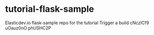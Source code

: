 # tutorial-flask-sample
Elasticdev.io flask-sample repo for the tutorial
Trigger a build
cNczlCf9
uOauz0nO
phUSHC2P
